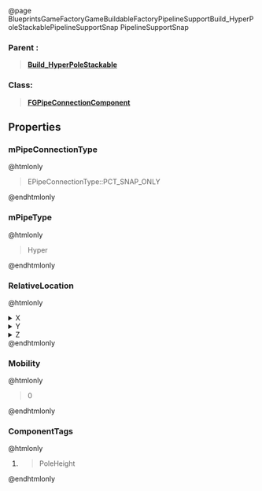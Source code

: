 @page BlueprintsGameFactoryGameBuildableFactoryPipelineSupportBuild_HyperPoleStackablePipelineSupportSnap PipelineSupportSnap
### Parent :
<b><a href="_blueprints_game_factory_game_buildable_factory_pipeline_support_build__hyper_pole_stackable.html"><blockquote>Build_HyperPoleStackable</blockquote></a></b>
### Class:
<b><a href="_class_script_f_g_pipe_connection_component.html"><blockquote>FGPipeConnectionComponent</blockquote></a></b>
## Properties
### mPipeConnectionType
@htmlonly
<blockquote>EPipeConnectionType::PCT_SNAP_ONLY</blockquote>
@endhtmlonly

### mPipeType
@htmlonly
<blockquote>Hyper</blockquote>
@endhtmlonly

### RelativeLocation
@htmlonly
<details>
 <summary>X</summary>
<blockquote>0</blockquote>
</details>
<details>
 <summary>Y</summary>
<blockquote>0</blockquote>
</details>
<details>
 <summary>Z</summary>
<blockquote>375</blockquote>
</details>
@endhtmlonly

### Mobility
@htmlonly
<blockquote>0</blockquote>
@endhtmlonly

### ComponentTags
@htmlonly
<ol>
<li>
<blockquote>PoleHeight</blockquote>
</li>
</ol>
@endhtmlonly

